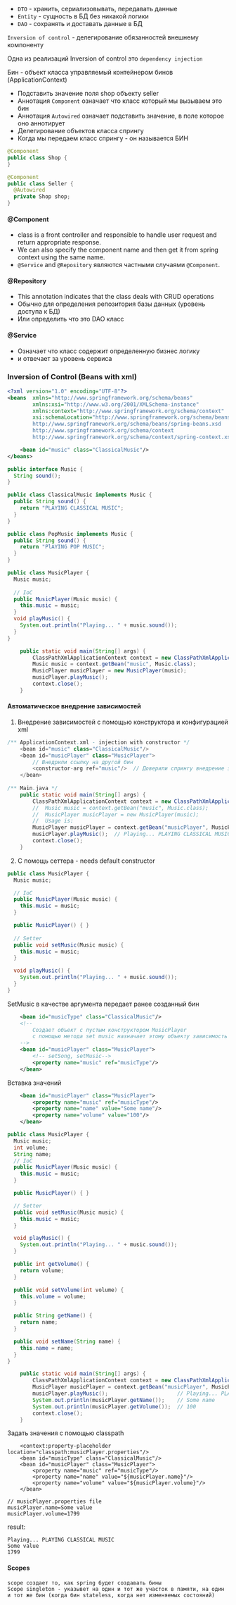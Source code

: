 - `DTO` - хранить, сериализовывать, передавать данные
- `Entity` - сущность в БД без никакой логики
- `DAO` - сохранять и доставать данные в БД

`Inversion of control` - делегирование обязанностей внешнему компоненту

Одна из реализаций Inversion of control это `dependency injection`

Бин - объект класса управляемый контейнером бинов (ApplicationContext)
- Подставить значение поля shop объекту seller
- Аннотация `Component` означает что класс который мы вызываем это бин
- Аннотация `Autowired` означает подставить значение, в поле которое оно аннотирует
- Делегирование объектов класса спрингу
- Когда мы передаем класс спрингу - он называется БИН
```Java
@Component
public class Shop {
}

@Component
public class Seller {
  @Autowired
  private Shop shop;
}
```

#### @Component
- class is a front controller and responsible to handle user request and return appropriate response.
- We can also specify the component name and then get it from spring context using the same name.
- `@Service` and `@Repository` являются частными случаями `@Component`.

#### @Repository
- This annotation indicates that the class deals with CRUD operations
- Обычно для определения репозитория базы данных (уровень доступа к БД)
- Или определить что это DAO класс

#### @Service
- Означает что класс содержит определенную бизнес логику
- и отвечает за уровень сервиса

### Inversion of Control (Beans with xml)
```xml name='applicationContext.xml'
<?xml version="1.0" encoding="UTF-8"?>
<beans  xmlns="http://www.springframework.org/schema/beans"
        xmlns:xsi="http://www.w3.org/2001/XMLSchema-instance"
        xmlns:context="http://www.springframework.org/schema/context"
        xsi:schemaLocation="http://www.springframework.org/schema/beans
        http://www.springframework.org/schema/beans/spring-beans.xsd
        http://www.springframework.org/schema/context
        http://www.springframework.org/schema/context/spring-context.xsd">

    <bean id="music" class="ClassicalMusic"/>
</beans>
```
```java
public interface Music {
  String sound();
}

public class ClassicalMusic implements Music {
  public String sound() {
    return "PLAYING CLASSICAL MUSIC";
  }
}

public class PopMusic implements Music {
  public String sound() {
    return "PlAYING POP MUSIC";
  }
}

public class MusicPlayer {
  Music music;
  
  // IoC
  public MusicPlayer(Music music) {
    this.music = music;
  }
  void playMusic() {
    System.out.println("Playing... " + music.sound());
  }
}

    public static void main(String[] args) {
        ClassPathXmlApplicationContext context = new ClassPathXmlApplicationContext("applicationContext.xml");
        Music music = context.getBean("music", Music.class);
        MusicPlayer musicPlayer = new MusicPlayer(music);
        musicPlayer.playMusic();
        context.close();
    }
```
#### Автоматическое внедрение зависимостей
1. Внедрение зависимостей с помощью конструктора и конфигурацией xml 
```Java
/** ApplicationContext.xml - injection with constructor */
    <bean id="music" class="ClassicalMusic"/>
    <bean id="musicPlayer" class="MusicPlayer">
        // Внедрили ссылку на другой бин
        <constructor-arg ref="music"/>  // Доверили спрингу внедрение зависимости, полученный бин будет с внедренной зависимостью
    </bean>
    
/** Main.java */
    public static void main(String[] args) {
        ClassPathXmlApplicationContext context = new ClassPathXmlApplicationContext("applicationContext.xml");
        //  Music music = context.getBean("music", Music.class);
        //  MusicPlayer musicPlayer = new MusicPlayer(music);
        //  Usage is:
        MusicPlayer musicPlayer = context.getBean("musicPlayer", MusicPlayer.class);
        musicPlayer.playMusic();  // Playing... PLAYING CLASSICAL MUSIC
        context.close();
    }
```
2. С помощь сеттера - needs default constructor
```Java
public class MusicPlayer {
  Music music;

  // IoC
  public MusicPlayer(Music music) {
    this.music = music;
  }

  public MusicPlayer() { }
  
  // Setter
  public void setMusic(Music music) {
    this.music = music;
  }

  void playMusic() {
    System.out.println("Playing... " + music.sound());
  }
}
```
SetMusic в качестве аргумента передает ранее созданный бин
```xml
    <bean id="musicType" class="ClassicalMusic"/>
    <!--
        Создает объект с пустым конструктором MusicPlayer
        с помощью метода set music назначает этому объекту зависимость music bean
    -->
    <bean id="musicPlayer" class="MusicPlayer">
        <!-- setSong, setMusic-->
        <property name="music" ref="musicType"/>
    </bean>
```
Вставка значений
```xml
    <bean id="musicPlayer" class="MusicPlayer">
        <property name="music" ref="musicType"/>
        <property name="name" value="Some name"/>
        <property name="volume" value="100"/>
    </bean>
```
``` Java
public class MusicPlayer {
  Music music;
  int volume;
  String name;
  // IoC
  public MusicPlayer(Music music) {
    this.music = music;
  }

  public MusicPlayer() { }

  // Setter
  public void setMusic(Music music) {
    this.music = music;
  }

  void playMusic() {
    System.out.println("Playing... " + music.sound());
  }

  public int getVolume() {
    return volume;
  }

  public void setVolume(int volume) {
    this.volume = volume;
  }

  public String getName() {
    return name;
  }

  public void setName(String name) {
    this.name = name;
  }
}
```
```java
    public static void main(String[] args) {
        ClassPathXmlApplicationContext context = new ClassPathXmlApplicationContext("applicationContext.xml");
        MusicPlayer musicPlayer = context.getBean("musicPlayer", MusicPlayer.class);
        musicPlayer.playMusic();                      // Playing... PLAYING CLASSICAL MUSIC
        System.out.println(musicPlayer.getName());    // Some name
        System.out.println(musicPlayer.getVolume());  // 100
        context.close();
    }
```
Задать значения с помощью classpath
```
    <context:property-placeholder location="classpath:musicPlayer.properties"/>
    <bean id="musicType" class="ClassicalMusic"/>
    <bean id="musicPlayer" class="MusicPlayer">
        <property name="music" ref="musicType"/>
        <property name="name" value="${musicPlayer.name}"/>
        <property name="volume" value="${musicPlayer.volume}"/>
    </bean>
```
```
// musicPlayer.properties file
musicPlayer.name=Some value
musicPlayer.volume=1799
```
result:
```
Playing... PLAYING CLASSICAL MUSIC
Some value
1799
```
#### Scopes
```
scope создает то, как spring будет создавать бины
Scope singleton - указывет на один и тот же участок в памяти, на один и тот же бин (когда бин stateless, когда нет изменяемых состояний)
```
